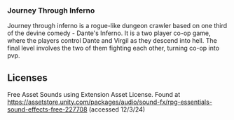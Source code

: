 ### Journey Through Inferno ### 

Journey through inferno is a rogue-like dungeon crawler based on one third of the devine comedy - Dante's Inferno. It is a two player co-op game, where the players control Dante and Virgil as they descend into hell. The final level involves the two of them fighting each other, turning co-op into pvp. 

## Licenses

Free Asset Sounds using Extension Asset License. Found at https://assetstore.unity.com/packages/audio/sound-fx/rpg-essentials-sound-effects-free-227708 (accessed 12/3/24)
